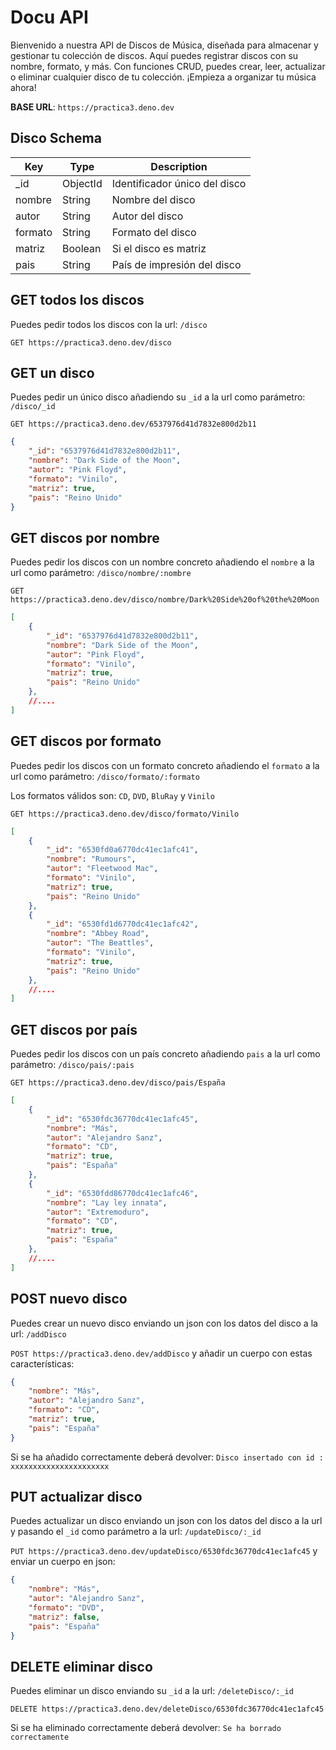 # Docu API
Bienvenido a nuestra API de Discos de Música, diseñada para almacenar y gestionar tu colección de discos. Aquí puedes registrar discos con su nombre, formato, y más. Con funciones CRUD, puedes crear, leer, actualizar o eliminar cualquier disco de tu colección. ¡Empieza a organizar tu música ahora!

**BASE URL**: `https://practica3.deno.dev`

## Disco Schema

| Key     | Type     | Description                   |
|---------|----------|-------------------------------|
| _id     | ObjectId | Identificador único del disco |
| nombre  | String   | Nombre del disco              |
| autor   | String   | Autor del disco               |
| formato | String   | Formato del disco             |
| matriz  | Boolean  | Si el disco es matriz         |
| pais    | String   | País de impresión del disco   |


## GET todos los discos
Puedes pedir todos los discos con la url: `/disco`

`GET https://practica3.deno.dev/disco`


## GET un disco
Puedes pedir un único disco añadiendo su `_id` a la url como parámetro: `/disco/_id`

`GET https://practica3.deno.dev/6537976d41d7832e800d2b11`

```` json
{
    "_id": "6537976d41d7832e800d2b11",
    "nombre": "Dark Side of the Moon",
    "autor": "Pink Floyd",
    "formato": "Vinilo",
    "matriz": true,
    "pais": "Reino Unido"
}
````

## GET discos por nombre
Puedes pedir los discos con un nombre concreto añadiendo el `nombre` a la url como parámetro: `/disco/nombre/:nombre`

`GET https://practica3.deno.dev/disco/nombre/Dark%20Side%20of%20the%20Moon`

```` json
[
    {
        "_id": "6537976d41d7832e800d2b11",
        "nombre": "Dark Side of the Moon",
        "autor": "Pink Floyd",
        "formato": "Vinilo",
        "matriz": true,
        "pais": "Reino Unido"
    },
    //....
]
````

## GET discos por formato
Puedes pedir los discos con un formato concreto añadiendo el `formato` a la url como parámetro: `/disco/formato/:formato`

Los formatos válidos son: `CD`, `DVD`, `BluRay` y `Vinilo`

`GET https://practica3.deno.dev/disco/formato/Vinilo`

```` json
[
    {
        "_id": "6530fd0a6770dc41ec1afc41",
        "nombre": "Rumours",
        "autor": "Fleetwood Mac",
        "formato": "Vinilo",
        "matriz": true,
        "pais": "Reino Unido"
    },
    {
        "_id": "6530fd1d6770dc41ec1afc42",
        "nombre": "Abbey Road",
        "autor": "The Beattles",
        "formato": "Vinilo",
        "matriz": true,
        "pais": "Reino Unido"
    },
    //....
]
````

## GET discos por país
Puedes pedir los discos con un país concreto añadiendo `pais` a la url como parámetro: `/disco/pais/:pais`

`GET https://practica3.deno.dev/disco/pais/España`

```` json
[
    {
        "_id": "6530fdc36770dc41ec1afc45",
        "nombre": "Más",
        "autor": "Alejandro Sanz",
        "formato": "CD",
        "matriz": true,
        "pais": "España"
    },
    {
        "_id": "6530fdd86770dc41ec1afc46",
        "nombre": "Lay ley innata",
        "autor": "Extremoduro",
        "formato": "CD",
        "matriz": true,
        "pais": "España"
    },
    //....
]
````

## POST nuevo disco
Puedes crear un nuevo disco enviando un json con los datos del disco a la url: `/addDisco`

`POST https://practica3.deno.dev/addDisco` y añadir un cuerpo con estas características:
````json
{
    "nombre": "Más",
    "autor": "Alejandro Sanz",
    "formato": "CD",
    "matriz": true,
    "pais": "España"
}
````
Si se ha añadido correctamente deberá devolver: `Disco insertado con id : xxxxxxxxxxxxxxxxxxxxxx`

## PUT actualizar disco
Puedes actualizar un disco enviando un json con los datos del disco a la url y pasando el `_id` como parámetro a la url: `/updateDisco/:_id`

`PUT https://practica3.deno.dev/updateDisco/6530fdc36770dc41ec1afc45` y enviar un cuerpo en json:

````json
{
    "nombre": "Más",
    "autor": "Alejandro Sanz",
    "formato": "DVD",
    "matriz": false,
    "pais": "España"
}
````

## DELETE eliminar disco
Puedes eliminar un disco enviando su `_id` a la url: `/deleteDisco/:_id`

`DELETE https://practica3.deno.dev/deleteDisco/6530fdc36770dc41ec1afc45`

Si se ha eliminado correctamente deberá devolver: `Se ha borrado correctamente`

